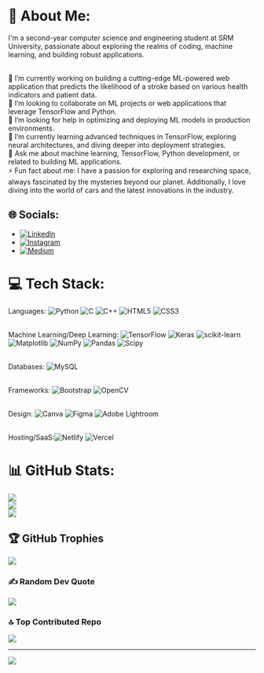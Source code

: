 # 💫 About Me:
I'm a second-year computer science and engineering student at SRM University, passionate about exploring the realms of coding, machine learning, and building robust applications.<br><br>

🔭 I’m currently working on building a cutting-edge ML-powered web application that predicts the likelihood of a stroke based on various health indicators and patient data.<br>👯 I’m looking to collaborate on ML projects or web applications that leverage TensorFlow and Python.<br>🤝 I’m looking for help in optimizing and deploying ML models in production environments.<br>🌱 I’m currently learning advanced techniques in TensorFlow, exploring neural architectures, and diving deeper into deployment strategies.<br>💬 Ask me about machine learning, TensorFlow, Python development, or related to building ML applications.<br>⚡ Fun fact about me: I have a passion for exploring and researching space, always fascinated by the mysteries beyond our planet. Additionally, I love diving into the world of cars and the latest innovations in the industry. <br>


## 🌐 Socials:
- [![LinkedIn](https://img.shields.io/badge/LinkedIn-%230077B5.svg?logo=linkedin&logoColor=white)](https://www.linkedin.com/in/ayman-haseeb-4281a1251/) 
- [![Instagram](https://img.shields.io/badge/Instagram-%23E4405F.svg?logo=Instagram&logoColor=white)](https://www.instagram.com/_aymaaaaan___/) 
- [![Medium](https://img.shields.io/badge/Medium-12100E?logo=medium&logoColor=white)](https://medium.com/@aymanhaseeb8121) 

# 💻 Tech Stack:
Languages: ![Python](https://img.shields.io/badge/python-3670A0?style=for-the-badge&logo=python&logoColor=ffdd54) 
![C](https://img.shields.io/badge/c-%2300599C.svg?style=for-the-badge&logo=c&logoColor=white)
![C++](https://img.shields.io/badge/c++-%2300599C.svg?style=for-the-badge&logo=c%2B%2B&logoColor=white) 
![HTML5](https://img.shields.io/badge/html5-%23E34F26.svg?style=for-the-badge&logo=html5&logoColor=white) 
![CSS3](https://img.shields.io/badge/css3-%231572B6.svg?style=for-the-badge&logo=css3&logoColor=white) 

<br/>Machine Learning/Deep Learning: ![TensorFlow](https://img.shields.io/badge/TensorFlow-%23FF6F00.svg?style=for-the-badge&logo=TensorFlow&logoColor=white) 
![Keras](https://img.shields.io/badge/Keras-%23D00000.svg?style=for-the-badge&logo=Keras&logoColor=white) 
![scikit-learn](https://img.shields.io/badge/scikit--learn-%23F7931E.svg?style=for-the-badge&logo=scikit-learn&logoColor=white) 
![Matplotlib](https://img.shields.io/badge/Matplotlib-%23ffffff.svg?style=for-the-badge&logo=Matplotlib&logoColor=black) 
![NumPy](https://img.shields.io/badge/numpy-%23013243.svg?style=for-the-badge&logo=numpy&logoColor=white) 
![Pandas](https://img.shields.io/badge/pandas-%23150458.svg?style=for-the-badge&logo=pandas&logoColor=white) 
![Scipy](https://img.shields.io/badge/SciPy-%230C55A5.svg?style=for-the-badge&logo=scipy&logoColor=%white)

<br/>Databases: ![MySQL](https://img.shields.io/badge/mysql-%2300000f.svg?style=for-the-badge&logo=mysql&logoColor=white)

<br/>Frameworks: ![Bootstrap](https://img.shields.io/badge/bootstrap-%238511FA.svg?style=for-the-badge&logo=bootstrap&logoColor=white) 
![OpenCV](https://img.shields.io/badge/opencv-%23white.svg?style=for-the-badge&logo=opencv&logoColor=white)

<br/>Design: ![Canva](https://img.shields.io/badge/Canva-%2300C4CC.svg?style=for-the-badge&logo=Canva&logoColor=white) 
![Figma](https://img.shields.io/badge/figma-%23F24E1E.svg?style=for-the-badge&logo=figma&logoColor=white) 
![Adobe Lightroom](https://img.shields.io/badge/Adobe%20Lightroom-31A8FF.svg?style=for-the-badge&logo=Adobe%20Lightroom&logoColor=white)

<br/>Hosting/SaaS:![Netlify](https://img.shields.io/badge/netlify-%23000000.svg?style=for-the-badge&logo=netlify&logoColor=#00C7B7) 
![Vercel](https://img.shields.io/badge/vercel-%23000000.svg?style=for-the-badge&logo=vercel&logoColor=white)

# 📊 GitHub Stats:
![](https://github-readme-stats.vercel.app/api?username=Aymmaann&theme=dark&hide_border=false&include_all_commits=true&count_private=false)<br/>
![](https://github-readme-streak-stats.herokuapp.com/?user=Aymmaann&theme=dark&hide_border=false)<br/>
![](https://github-readme-stats.vercel.app/api/top-langs/?username=Aymmaann&theme=dark&hide_border=false&include_all_commits=true&count_private=false&layout=compact)

## 🏆 GitHub Trophies
![](https://github-profile-trophy.vercel.app/?username=Aymmaann&theme=tokyonight&no-frame=false&no-bg=false&margin-w=4)

### ✍️ Random Dev Quote
![](https://quotes-github-readme.vercel.app/api?type=vetical&theme=tokyonight)

### 🔝 Top Contributed Repo
![](https://github-contributor-stats.vercel.app/api?username=Aymmaann&limit=5&theme=tokyonight&combine_all_yearly_contributions=true)

---
[![](https://visitcount.itsvg.in/api?id=Aymmaann&icon=0&color=8)](https://visitcount.itsvg.in)

<!-- Proudly created with GPRM ( https://gprm.itsvg.in ) -->
